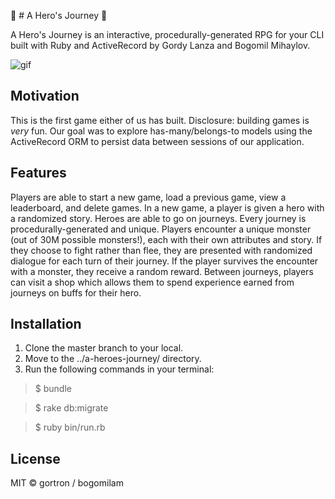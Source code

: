 👻 # A Hero's Journey 👻

A Hero's Journey is an interactive, procedurally-generated RPG for your CLI built with Ruby and ActiveRecord by Gordy Lanza and Bogomil Mihaylov. 

![gif](https://media.giphy.com/media/SXyLsxLK01bWbxVqys/giphy.gif)


## Motivation

This is the first game either of us has built. Disclosure: building games is *very* fun. Our goal was to explore has-many/belongs-to models using the ActiveRecord ORM to persist data between sessions of our application. 

## Features

Players are able to start a new game, load a previous game, view a leaderboard, and delete games. In a new game, a player is given a hero with a randomized story. Heroes are able to go on journeys. Every journey is procedurally-generated and unique. Players encounter a unique monster (out of 30M possible monsters!), each with their own attributes and story. If they choose to fight rather than flee, they are presented with randomized dialogue for each turn of their journey. If the player survives the encounter with a monster, they receive a random reward. Between journeys, players can visit a shop which allows them to spend experience earned from journeys on buffs for their hero.

## Installation

1. Clone the master branch to your local.
2. Move to the ../a-heroes-journey/ directory.
3. Run the following commands in your terminal:

> $ bundle

> $ rake db:migrate

> $ ruby bin/run.rb

## License

MIT © gortron / bogomilam
